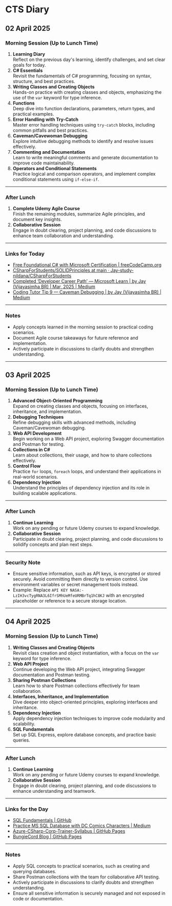 # CTS Diary

## 02 April 2025

### Morning Session (Up to Lunch Time)

1. **Learning Diary**  
    Reflect on the previous day's learning, identify challenges, and set clear goals for today.
2. **C# Essentials**  
    Revisit the fundamentals of C# programming, focusing on syntax, structure, and best practices.
3. **Writing Classes and Creating Objects**  
    Hands-on practice with creating classes and objects, emphasizing the use of the `var` keyword for type inference.
4. **Functions**  
    Deep dive into function declarations, parameters, return types, and practical examples.
5. **Error Handling with Try-Catch**  
    Master error handling techniques using `try-catch` blocks, including common pitfalls and best practices.
6. **Caveman/Cavewoman Debugging**  
    Explore intuitive debugging methods to identify and resolve issues effectively.
7. **Commenting and Documentation**  
    Learn to write meaningful comments and generate documentation to improve code maintainability.
8. **Operators and Conditional Statements**  
    Practice logical and comparison operators, and implement complex conditional statements using `if-else-if`.

---

### After Lunch

1. **Complete Udemy Agile Course**  
    Finish the remaining modules, summarize Agile principles, and document key insights.
2. **Collaborative Session**  
    Engage in doubt clearing, project planning, and code discussions to enhance team collaboration and understanding.

---

### Links for Today

- [Free Foundational C# with Microsoft Certification | freeCodeCamp.org](https://www.freecodecamp.org/learn/foundational-c-sharp-with-microsoft/)
- [CSharpForStudents/SOLIDPrinciples at main · Jay-study-nildana/CSharpForStudents](https://github.com/Jay-study-nildana/CSharpForStudents/tree/main/SOLIDPrinciples)
- [Completed ‘Developer Career Path’ — Microsoft Learn | by Jay (Vijayasimha BR) | Mar, 2025 | Medium](https://vijayasimhabr.medium.com/completed-developer-career-path-microsoft-learn-7a1b5720dc78)
- [Coding Tutor Tip 9 — Caveman Debugging | by Jay (Vijayasimha BR) | Medium](https://vijayasimhabr.medium.com/coding-tutor-tip-9-caveman-debugging-58369c1a6760)

---

### Notes

- Apply concepts learned in the morning session to practical coding scenarios.
- Document Agile course takeaways for future reference and implementation.
- Actively participate in discussions to clarify doubts and strengthen understanding.

---

## 03 April 2025

### Morning Session (Up to Lunch Time)

1. **Advanced Object-Oriented Programming**  
    Expand on creating classes and objects, focusing on interfaces, inheritance, and implementation.
2. **Debugging Techniques**  
    Refine debugging skills with advanced methods, including Caveman/Cavewoman debugging.
3. **Web API Development**  
    Begin working on a Web API project, exploring Swagger documentation and Postman for testing.
4. **Collections in C#**  
    Learn about collections, their usage, and how to share collections effectively.
5. **Control Flow**  
    Practice `for` loops, `foreach` loops, and understand their applications in real-world scenarios.
6. **Dependency Injection**  
    Understand the principles of dependency injection and its role in building scalable applications.

---

### After Lunch

1. **Continue Learning**  
    Work on any pending or future Udemy courses to expand knowledge.
2. **Collaborative Session**  
    Participate in doubt clearing, project planning, and code discussions to solidify concepts and plan next steps.

---

### Security Note

- Ensure sensitive information, such as API keys, is encrypted or stored securely. Avoid committing them directly to version control. Use environment variables or secret management tools instead.
- Example: Replace `API KEY NASA:- LzIH3vcTygRNA3L6IfrSMhUeMfeURMBrTq1hC8KJ` with an encrypted placeholder or reference to a secure storage location.

---

## 04 April 2025

### Morning Session (Up to Lunch Time)

1. **Writing Classes and Creating Objects**  
    Revisit class creation and object instantiation, with a focus on the `var` keyword for type inference.
2. **Web API Project**  
    Continue developing the Web API project, integrating Swagger documentation and Postman testing.
3. **Sharing Postman Collections**  
    Learn how to share Postman collections effectively for team collaboration.
4. **Interfaces, Inheritance, and Implementation**  
    Dive deeper into object-oriented principles, exploring interfaces and inheritance.
5. **Dependency Injection**  
    Apply dependency injection techniques to improve code modularity and scalability.
6. **SQL Fundamentals**  
    Set up SQL Express, explore database concepts, and practice basic queries.

---

### After Lunch

1. **Continue Learning**  
    Work on any pending or future Udemy courses to expand knowledge.
2. **Collaborative Session**  
    Engage in doubt clearing, project planning, and code discussions to enhance understanding and teamwork.

---

### Links for the Day

- [SQL Fundamentals | GitHub](https://github.com/Jay-study-nildana/Azure-CSharp-Corp-Trainer-Syllabus/tree/main/SQLFundamentals)
- [Practice MS SQL Database with DC Comics Characters | Medium](https://vijayasimhabr.medium.com/practice-ms-sql-database-with-dc-comics-characters-d2d8c68025e1)
- [Azure-CSharp-Corp-Trainer-Syllabus | GitHub Pages](https://jay-study-nildana.github.io/Azure-CSharp-Corp-Trainer-Syllabus/)
- [BungieCord Blog | GitHub Pages](https://jay-study-nildana.github.io/BungieCordBlog/)

---

### Notes

- Apply SQL concepts to practical scenarios, such as creating and querying databases.
- Share Postman collections with the team for collaborative API testing.
- Actively participate in discussions to clarify doubts and strengthen understanding.
- Ensure all sensitive information is securely managed and not exposed in code or documentation.